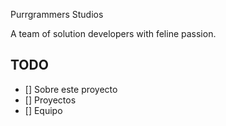 Purrgrammers Studios

A team of solution developers with feline passion.

## TODO
- [] Sobre este proyecto
- [] Proyectos
- [] Equipo
